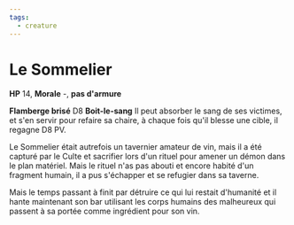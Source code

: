 ```yaml
---
tags:
  - creature
---
```

# Le Sommelier
**HP** 14, **Morale** -, **pas d'armure**

**Flamberge brisé** D8
**Boit-le-sang** Il peut absorber le sang de ses victimes, et s'en servir pour refaire sa chaire, à chaque fois qu'il blesse une cible, il regagne D8 PV.

Le Sommelier était autrefois un tavernier amateur de vin, mais il a été capturé par le Culte et sacrifier lors d'un rituel pour amener un démon dans le plan matériel. Mais le rituel n'as pas abouti et encore habité d'un fragment humain, il a pus s'échapper et se refugier dans sa taverne.

Mais le temps passant à finit par détruire ce qui lui restait d'humanité et il hante maintenant son bar utilisant les corps humains des malheureux qui passent à sa portée comme ingrédient pour son vin.
